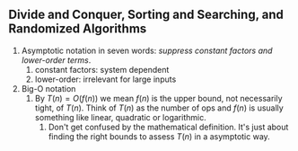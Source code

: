 ## Divide and Conquer, Sorting and Searching, and Randomized Algorithms
1. Asymptotic notation in seven words: *suppress constant factors and lower-order terms*. 
	1. constant factors: system dependent
	2. lower-order: irrelevant for large inputs
2. Big-O notation
	1. By $T(n)=O(f(n))$ we mean $f(n)$ is the upper bound, not necessarily tight, of $T(n)$. Think of $T(n)$ as the number of ops and $f(n)$ is usually something like linear, quadratic or logarithmic.
		1. Don't get confused by the mathematical definition. It's just about finding the right bounds to assess $T(n)$ in a asymptotic way.